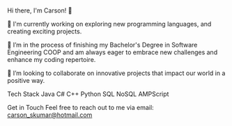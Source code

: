 ### 
Hi there, I'm Carson! 👋

🔭 I'm currently working on exploring new programming languages, and creating exciting projects.

🌱 I’m in the process of finishing my Bachelor's Degree in Software Engineering COOP and am always eager to embrace new challenges and enhance my coding repertoire.

👯 I’m looking to collaborate on innovative projects that impact our world in a positive way.

Tech Stack
Java C# C++ Python SQL NoSQL AMPScript

Get in Touch
Feel free to reach out to me via email: carson_skumar@hotmail.com

